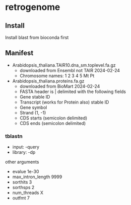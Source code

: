 retrogenome
===========

## Install

Install blast from bioconda first


## Manifest

+ Arabidopsis_thaliana.TAIR10.dna_sm.toplevel.fa.gz
	+ downloaded from Ensembl not TAIR 2024-02-24
	+ Chromosome names: 1 2 3 4 5 Mt Pt
+ Arabidopsis_thaliana.proteins.fa.gz
	+ downloaded from BioMart 2024-02-24
	+ FASTA header is | delimited with the following fields
	+ Gene stable ID
	+ Transcript (works for Protein also) stable ID
	+ Gene symbol
	+ Strand (1, -1)
	+ CDS starts (semicolon delimited)
	+ CDS ends (semicolon delimited)

### tblastn
 + input: -query 
 + library: -dp

other arguments 
  + evalue 1e-30
  + max_intron_length 9999
  + sorthits 3
  + sorthsps 2
  + num_threads X
  + outfmt 7